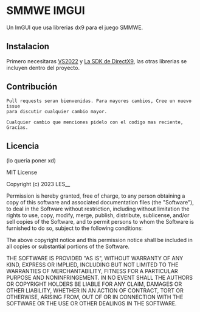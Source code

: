 # SMMWE IMGUI

Un ImGUI que usa librerias dx9 para el juego SMMWE.

## Instalacion

Primero necesitaras [VS2022](https://visualstudio.microsoft.com/es/thank-you-downloading-visual-studio/?sku=Community&channel=Release&version=VS2022&source=VSLandingPage&cid=2030&passive=false) y [La SDK de DirectX9](https://www.microsoft.com/en-us/download/details.aspx?id=6812), las otras librerias se incluyen dentro del proyecto.

## Contribución

```
Pull requests seran bienvenidas. Para mayores cambios, Cree un nuevo issue
para discutir cualquier cambio mayor.

Cualquier cambio que menciones pidelo con el codigo mas reciente, Gracias.
```

## Licencia

(lo queria poner xd)

MIT License

Copyright (c) 2023 LES__

Permission is hereby granted, free of charge, to any person obtaining a copy
of this software and associated documentation files (the "Software"), to deal
in the Software without restriction, including without limitation the rights
to use, copy, modify, merge, publish, distribute, sublicense, and/or sell
copies of the Software, and to permit persons to whom the Software is
furnished to do so, subject to the following conditions:

The above copyright notice and this permission notice shall be included in all
copies or substantial portions of the Software.

THE SOFTWARE IS PROVIDED "AS IS", WITHOUT WARRANTY OF ANY KIND, EXPRESS OR
IMPLIED, INCLUDING BUT NOT LIMITED TO THE WARRANTIES OF MERCHANTABILITY,
FITNESS FOR A PARTICULAR PURPOSE AND NONINFRINGEMENT. IN NO EVENT SHALL THE
AUTHORS OR COPYRIGHT HOLDERS BE LIABLE FOR ANY CLAIM, DAMAGES OR OTHER
LIABILITY, WHETHER IN AN ACTION OF CONTRACT, TORT OR OTHERWISE, ARISING FROM,
OUT OF OR IN CONNECTION WITH THE SOFTWARE OR THE USE OR OTHER DEALINGS IN THE
SOFTWARE.
